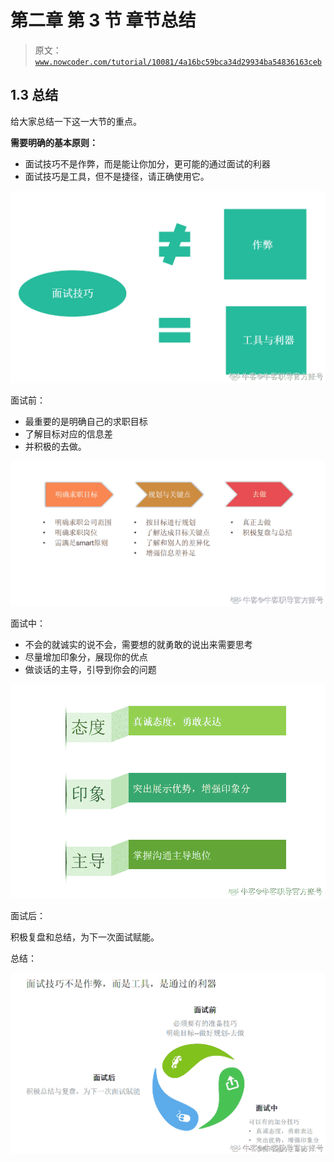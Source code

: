 # 第二章 第 3 节 章节总结

> 原文：[`www.nowcoder.com/tutorial/10081/4a16bc59bca34d29934ba54836163ceb`](https://www.nowcoder.com/tutorial/10081/4a16bc59bca34d29934ba54836163ceb)

## **1.3** **总结**

给大家总结一下这一大节的重点。

**需要明确的基本原则：**

*   面试技巧不是作弊，而是能让你加分，更可能的通过面试的利器
*   面试技巧是工具，但不是捷径，请正确使用它。

![](img/c99652c34d5dcd0928c58ca6082c9683.png)

面试前：

*   最重要的是明确自己的求职目标
*   了解目标对应的信息差
*   并积极的去做。

![](img/64c563f27bddcd0747d7c2ad1235e605.png)

面试中：

*   不会的就诚实的说不会，需要想的就勇敢的说出来需要思考
*   尽量增加印象分，展现你的优点
*   做谈话的主导，引导到你会的问题

![](img/4c4536558c47eacb2d64e5f6db20e0d5.png)

面试后：

积极复盘和总结，为下一次面试赋能。

总结：

![](img/3e21bb7e30dbf245cc350a927a1bb753.png)